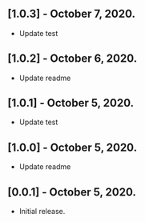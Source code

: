## [1.0.3] - October 7, 2020.

* Update test

## [1.0.2] - October 6, 2020.

* Update readme

## [1.0.1] - October 5, 2020.

* Update test

## [1.0.0] - October 5, 2020.

* Update readme

## [0.0.1] - October 5, 2020.

* Initial release.
